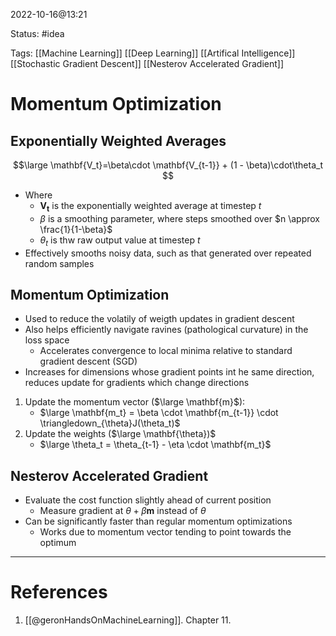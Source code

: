2022-10-16@13:21

Status: #idea

Tags: [[Machine Learning]] [[Deep Learning]] [[Artifical Intelligence]] [[Stochastic Gradient Descent]] [[Nesterov Accelerated Gradient]]

# Momentum Optimization

## Exponentially Weighted Averages
$$\large
\mathbf{V_t}=\beta\cdot \mathbf{V_{t-1}} + (1 - \beta)\cdot\theta_t
$$

* Where
	* $\mathbf{V_t}$ is the exponentially weighted average at timestep $t$
	* $\beta$ is a smoothing parameter, where steps smoothed over $n \approx \frac{1}{1-\beta}$
	* $\theta_t$ is thw raw output value at timestep $t$
* Effectively smooths noisy data, such as that generated over repeated random samples

## Momentum Optimization
* Used to reduce the volatily of weigth updates in gradient descent
* Also helps efficiently navigate ravines (pathological curvature) in the loss space
	* Accelerates convergence to local minima relative to standard gradient descent (SGD)
* Increases for dimensions whose gradient points int he same direction, reduces update for gradients which change directions
1. Update the momentum vector ($\large \mathbf{m}$):
	-  $\large \mathbf{m_t} = \beta \cdot \mathbf{m_{t-1}} \cdot \triangledown_{\theta}J(\theta_t)$
2. Update the weights ($\large \mathbf{\theta})$
	* $\large \theta_t = \theta_{t-1} - \eta \cdot \mathbf{m_t}$

## Nesterov Accelerated Gradient
* Evaluate the cost function slightly ahead of current position
	*  Measure gradient at $\theta + \beta \mathbf{m}$ instead of $\theta$
* Can be significantly faster than regular momentum optimizations
	* Works due to momentum vector tending to point towards the optimum

---
# References
1. [[@geronHandsOnMachineLearning]]. Chapter 11.